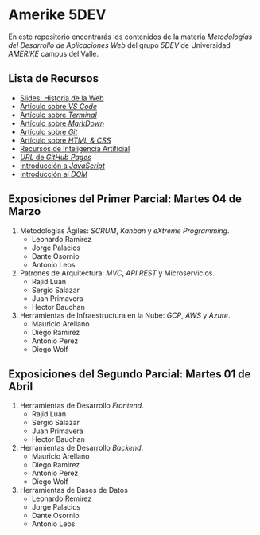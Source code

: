 # Amerike 5DEV

En este repositorio encontrarás los contenidos de la materia _Metodologías del Desarrollo de Aplicaciones Web_ del grupo _5DEV_ de Universidad _AMERIKE_ campus del Valle.

## Lista de Recursos

- [Slides: Historia de la Web](https://www.figma.com/proto/e84kwrOJGKdVQ1XC13z45E/Historia-de-la-Web?node-id=2-2)
- [Artículo sobre _VS Code_](https://jonmircha.com/vscode)
- [Artículo sobre _Terminal_](https://jonmircha.com/terminal)
- [Artículo sobre _MarkDown_](https://jonmircha.com/markdown)
- [Artículo sobre _Git_](https://jonmircha.com/git)
- [Artículo sobre _HTML & CSS_](https://jonmircha.com/html)
- [Recursos de Inteligencia Artificial](./mds/IA.md)
- [_URL_ de _GitHub Pages_](https://jonmircha.github.io/amerike-5dev/)
- [Introducción a _JavaScript_](./mds/intro-js.md)
- [Introducción al _DOM_](./mds/dom.md)

## Exposiciones del Primer Parcial: Martes 04 de Marzo

1. Metodologías Ágiles: _SCRUM_, _Kanban_ y _eXtreme Programming_.
   - Leonardo Ramirez
   - Jorge Palacios
   - Dante Osornio
   - Antonio Leos
1. Patrones de Arquitectura: _MVC_, _API REST_ y Microservicios.
   - Rajid Luan
   - Sergio Salazar
   - Juan Primavera
   - Hector Bauchan
1. Herramientas de Infraestructura en la Nube: _GCP_, _AWS_ y _Azure_.
   - Mauricio Arellano
   - Diego Ramirez
   - Antonio Perez
   - Diego Wolf

## Exposiciones del Segundo Parcial: Martes 01 de Abril

1. Herramientas de Desarrollo _Frontend_.
   - Rajid Luan
   - Sergio Salazar
   - Juan Primavera
   - Hector Bauchan
1. Herramientas de Desarrollo _Backend_.
   - Mauricio Arellano
   - Diego Ramirez
   - Antonio Perez
   - Diego Wolf
1. Herramientas de Bases de Datos
   - Leonardo Remirez
   - Jorge Palacios
   - Dante Osornio
   - Antonio Leos
